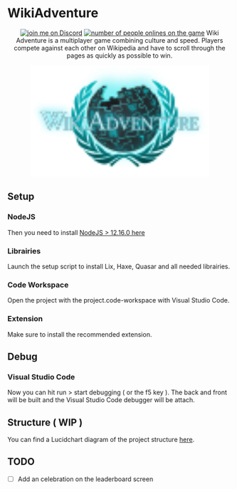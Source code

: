 # WikiAdventure

<p align="center">
    <a href="https://discord.gg/wRN6Dam">
        <img src="https://img.shields.io/discord/724622557554147348?logo=discord"
            alt="join me on Discord"></a>
    <a href="https://wiki-adventure.sacramentix.fr">
        <img src="https://img.shields.io/endpoint?url=https://wiki-adventure.sacramentix.fr/api/badge"
            alt="number of people onlines on the game"></a>
    Wiki Adventure is a multiplayer game combining culture and speed. Players compete against each other on Wikipedia and have to scroll through the pages as quickly as possible to win.
</p>

<p align="center">
  <a href="http://wiki-adventure.sacramentix.fr" title="Wiki Adventure"><img width=402 height=250 src="front/public/svg/openGraph.svg" /></a>
</p>

## Setup

### NodeJS

Then you need to install [NodeJS > 12.16.0 here](https://nodejs.org/en/download/)

### Librairies

Launch the setup script to install Lix, Haxe, Quasar and all needed librairies.

### Code Workspace

Open the project with the project.code-workspace with Visual Studio Code.

 ### Extension

Make sure to install the recommended extension.

## Debug

### Visual Studio Code

Now you can hit run > start debugging ( or the f5 key ).
The back and front will be built and the Visual Studio Code debugger will be attach.

## Structure ( WIP )

You can find a Lucidchart diagram of the project structure [here](https://lucid.app/lucidchart/invitations/accept/dca36f9b-f3a1-4547-a113-c6a8adb6ab82).
    
## TODO

- [ ] Add an celebration on the leaderboard screen


